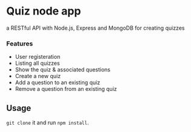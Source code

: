 # Quiz node app
a RESTful API with Node.js, Express and MongoDB for creating quizzes
### Features
 - User registeration
 - Listing all quizzes
 - Show the quiz & associated questions
 - Create a new quiz
 - Add a question to an existing quiz
 - Remove a question from an existing quiz

## Usage
```git clone``` it and run ```npm install```.


